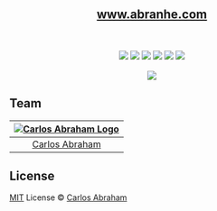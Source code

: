 <div align="center">
	<br>
	<h2>
	<a href="https://abranhe.com">www.abranhe.com</a>
	</h2>
  <br>
  <br>
  <a href="https://travis-ci.org/abranhe/openup"><img src="https://img.shields.io/travis/abranhe/openup.svg?logo=travis" /></a>
  <a href="https://github.com/abranhe/openup/blob/master/LICENSE"><img src="https://img.shields.io/github/license/abranhe/openup.svg" /></a>
	<a href="https://github.com/abranhe"><img src="https://abranhe.com/badge.svg"></a>
	<a href="https://cash.me/$abranhe"><img src="https://cdn.abraham.gq/badges/cash-me.svg"></a>
	<a href="https://paypal.me/abranhe/10"><img src="https://cdn.abraham.gq/badges/paypal.svg"></a>
	<a href="https://patreon.com/abranhe"><img src="https://cdn.abraham.gq/badges/patreon.svg" /></a>
	<br>
	<br>
	<img src="https://cdn.abranhe.com/projects/abranhe.com/screenshot.png">
</div>

## Team

|[![Carlos Abraham Logo](https://avatars3.githubusercontent.com/u/21347264?s=50)](https://abranhe.com)|
| :-: |
| [Carlos Abraham](https://github.com/abranhe) |


## License

[MIT](https://github.com/abranhe/abranhe.com/blob/master/LICENSE) License © [Carlos Abraham](https://github.com/abranhe)
